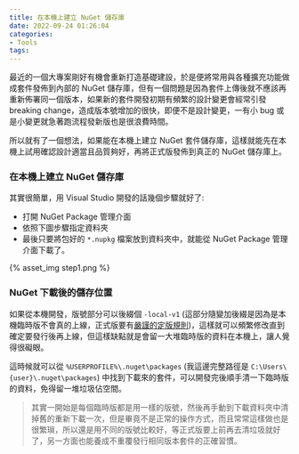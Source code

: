 ```yaml
---
title: 在本機上建立 NuGet 儲存庫
date: 2022-09-24 01:26:04
categories:
- Tools
tags:
---
```


最近的一個大專案剛好有機會重新打造基礎建設，於是便將常用與各種擴充功能做成套件發佈到內部的 NuGet 儲存庫，但有一個問題是因為套件上傳後就不應該再重新佈署同一個版本，如果新的套件開發初期有頻繁的設計變更會經常引發 breaking change，造成版本號增加的很快，即便不是設計變更，一有小 bug 或是小變更就急著跑流程發新版也是很浪費時間。  

所以就有了一個想法，如果能在本機上建立 NuGet 套件儲存庫，這樣就能先在本機上試用確認設計適當且品質夠好，再將正式版發佈到真正的 NuGet 儲存庫上。  

<!--more-->

### 在本機上建立 NuGet 儲存庫

其實很簡單，用 Visual Studio 開發的話幾個步驟就好了:  
+ 打開 NuGet Package 管理介面
+ 依照下圖步驟指定資料夾
+ 最後只要將包好的 `*.nupkg` 檔案放到資料夾中，就能從 NuGet Package 管理介面下載了。

{% asset_img step1.png %}   


### NuGet 下載後的儲存位置
如果從本機開發，版號部分可以後綴個 `-local-v1` (這部分隨變加後綴是因為是本機臨時版不會真的上線，正式版要有[嚴謹的定版規則](https://semver.org/lang/zh-TW/))，這樣就可以頻繁修改直到確定要發行後再上線，但這樣缺點就是會留一大堆臨時版的資料在本機上，讓人覺得很礙眼。  

這時候就可以從 `%USERPROFILE%\.nuget\packages` (我這邊完整路徑是 `C:\Users\{user}\.nuget\packages`) 中找到下載來的套件，可以開發完後順手清一下臨時版的資料，免得留一堆垃圾佔空間。  

> 其實一開始是每個臨時版都是用一樣的版號，然後再手動到下載資料夾中清掉舊的重新下載一次，但是畢竟不是正常的操作方式，而且常常這樣做也是很繁瑣，所以還是用不同的版號比較好，等正式版要上前再去清垃圾就好了，另一方面也能養成不重覆發行相同版本套件的正確習慣。  
